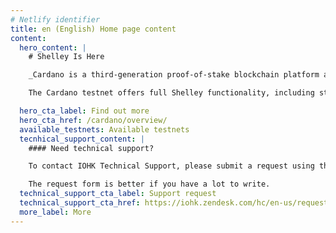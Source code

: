 ```yaml
---
# Netlify identifier
title: en (English) Home page content
content:
  hero_content: |
    # Shelley Is Here

    _Cardano is a third-generation proof-of-stake blockchain platform and home to the ada cryptocurrency. The Cardano testnet sits at the vanguard of the network's development. It provides a sandboxed environment for continuing innovation, harnessing the power of our community to iterate and improve._

    The Cardano testnet offers full Shelley functionality, including stake pools, stake delegation, and decentralization. The testnet is now open for any stake pool operator who wishes to come on board.

  hero_cta_label: Find out more
  hero_cta_href: /cardano/overview/
  available_testnets: Available testnets
  tecnhical_support_content: |
    #### Need technical support?

    To contact IOHK Technical Support, please submit a request using the Submit a request form. You can also click on the Support button at the bottom right of your screen.

    The request form is better if you have a lot to write.
  technical_support_cta_label: Support request
  technical_support_cta_href: https://iohk.zendesk.com/hc/en-us/requests/new/
  more_label: More
---
```

